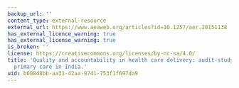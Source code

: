 ```yaml
---
backup_url: ''
content_type: external-resource
external_url: https://www.aeaweb.org/articles?id=10.1257/aer.20151138
has_external_licence_warning: true
has_external_license_warning: true
is_broken: ''
license: https://creativecommons.org/licenses/by-nc-sa/4.0/
title: 'Quality and accountability in health care delivery: audit-study evidence from
  primary care in India.'
uid: b608d8bb-aa31-42aa-9741-753f1f697da9
---
```

